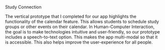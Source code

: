 Study Connection

The vertical prototype that I completed for our app highlights the functionality of the calendar feature. This allows students to schedule study groups or other events on their calendar. In Human-Computer Interaction, the goal is to make technologies intuitive and user-friendly, so our prototype includes a speech-to-text option. This makes the app multi-modal so that it is accessible. This also helps improve the user-experience for all people.

